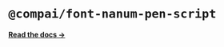 # `@compai/font-nanum-pen-script`

[**Read the docs &rarr;**](https://components.ai/docs/typefaces/nanum-pen-script)
